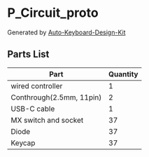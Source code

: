 # P_Circuit_proto

Generated by [Auto-Keyboard-Design-Kit](https://auto-kdk.pages.dev/)

## Parts List

|Part|Quantity|
|---|---|
|wired controller|1|
|Conthrough(2.5mm, 11pin)|2|
|USB-C cable|1|
|MX switch and socket|37|
|Diode|37|
|Keycap|37|

